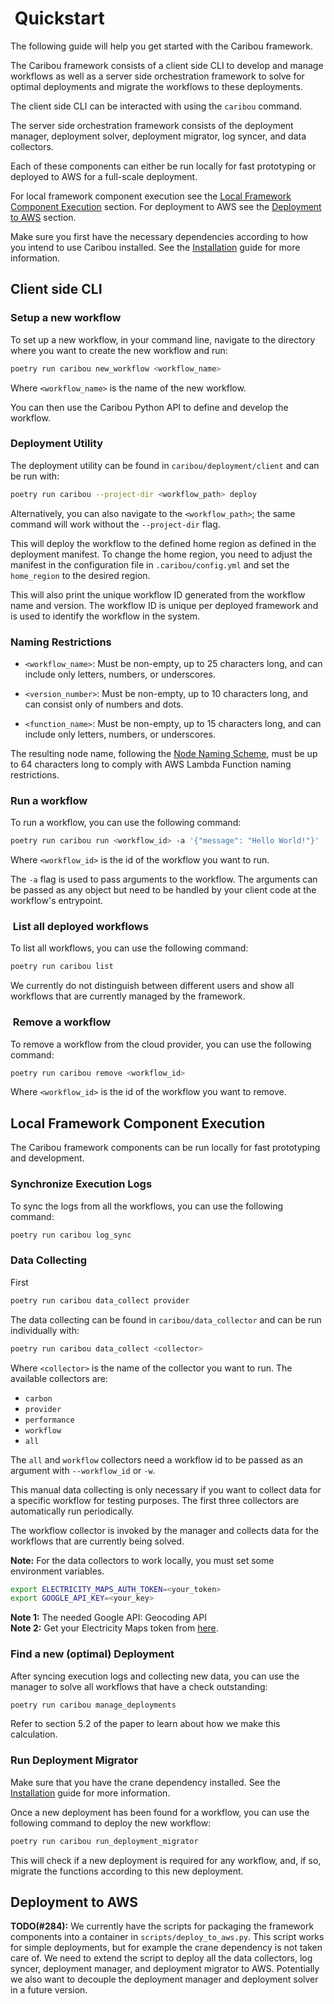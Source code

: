 #  Quickstart

The following guide will help you get started with the Caribou framework.

The Caribou framework consists of a client side CLI to develop and manage workflows as well as a server side orchestration framework to solve for optimal deployments and migrate the workflows to these deployments.

The client side CLI can be interacted with using the `caribou` command.

The server side orchestration framework consists of the deployment manager, deployment solver, deployment migrator, log syncer, and data collectors.

Each of these components can either be run locally for fast prototyping or deployed to AWS for a full-scale deployment.

For local framework component execution see the [Local Framework Component Execution](#local-framework-component-execution) section.
For deployment to AWS see the [Deployment to AWS](#deployment-to-aws) section.

Make sure you first have the necessary dependencies according to how you intend to use Caribou installed. See the [Installation](INSTALL.md) guide for more information.

## Client side CLI

### Setup a new workflow

To set up a new workflow, in your command line, navigate to the directory where you want to create the new workflow and run:

```bash
poetry run caribou new_workflow <workflow_name>
```

Where `<workflow_name>` is the name of the new workflow.

You can then use the Caribou Python API to define and develop the workflow.

### Deployment Utility

The deployment utility can be found in `caribou/deployment/client` and can be run with:

```bash
poetry run caribou --project-dir <workflow_path> deploy
```

Alternatively, you can also navigate to the `<workflow_path>`; the same command will work without the `--project-dir` flag.

This will deploy the workflow to the defined home region as defined in the deployment manifest.
To change the home region, you need to adjust the manifest in the configuration file in `.caribou/config.yml` and set the `home_region` to the desired region.

This will also print the unique workflow ID generated from the workflow name and version.
The workflow ID is unique per deployed framework and is used to identify the workflow in the system.

### Naming Restrictions

- `<workflow_name>`: Must be non-empty, up to 25 characters long, and can include only letters, numbers, or underscores.
  
- `<version_number>`: Must be non-empty, up to 10 characters long, and can consist only of numbers and dots.
  
- `<function_name>`: Must be non-empty, up to 15 characters long, and can include only letters, numbers, or underscores.

The resulting node name, following the [Node Naming Scheme](docs/node_naming_scheme.md), must be up to 64 characters long to comply with AWS Lambda Function naming restrictions.

### Run a workflow

To run a workflow, you can use the following command:

```bash
poetry run caribou run <workflow_id> -a '{"message": "Hello World!"}'
```

Where `<workflow_id>` is the id of the workflow you want to run.

The `-a` flag is used to pass arguments to the workflow. The arguments can be passed as any object but need to be handled by your client code at the workflow's entrypoint.

###  List all deployed workflows

To list all workflows, you can use the following command:

```bash
poetry run caribou list
```

We currently do not distinguish between different users and show all workflows that are currently managed by the framework.

###  Remove a workflow

To remove a workflow from the cloud provider, you can use the following command:

```bash
poetry run caribou remove <workflow_id>
```

Where `<workflow_id>` is the id of the workflow you want to remove.

## Local Framework Component Execution

The Caribou framework components can be run locally for fast prototyping and development.

### Synchronize Execution Logs

To sync the logs from all the workflows, you can use the following command:

```bash
poetry run caribou log_sync
```

### Data Collecting

First

```bash
poetry run caribou data_collect provider
```

The data collecting can be found in `caribou/data_collector` and can be run individually with:

```bash
poetry run caribou data_collect <collector>
```

Where `<collector>` is the name of the collector you want to run. The available collectors are:

- `carbon`
- `provider`
- `performance`
- `workflow`
- `all`

The `all` and `workflow` collectors need a workflow id to be passed as an argument with `--workflow_id` or `-w`.

This manual data collecting is only necessary if you want to collect data for a specific workflow for testing purposes. The first three collectors are automatically run periodically.

The workflow collector is invoked by the manager and collects data for the workflows that are currently being solved.

**Note:** For the data collectors to work locally, you must set some environment variables.

```bash
export ELECTRICITY_MAPS_AUTH_TOKEN=<your_token>
export GOOGLE_API_KEY=<your_key>
```

**Note 1:** The needed Google API: Geocoding API<br>
**Note 2:** Get your Electricity Maps token from [here](https://www.electricitymaps.com).

### Find a new (optimal) Deployment

After syncing execution logs and collecting new data, you can use the manager to solve all workflows that have a check outstanding:

```bash
poetry run caribou manage_deployments
```

Refer to section 5.2 of the paper to learn about how we make this calculation.

### Run Deployment Migrator

Make sure that you have the crane dependency installed.
See the [Installation](INSTALL.md) guide for more information.

Once a new deployment has been found for a workflow, you can use the following command to deploy the new workflow:

```bash
poetry run caribou run_deployment_migrator
```

This will check if a new deployment is required for any workflow, and, if so, migrate the functions according to this new deployment.

## Deployment to AWS

**TODO(#284):** We currently have the scripts for packaging the framework components into a container in `scripts/deploy_to_aws.py`.
This script works for simple deployments, but for example the crane dependency is not taken care of.
We need to extend the script to deploy all the data collectors, log syncer, deployment manager, and deployment migrator to AWS.
Potentially we also want to decouple the deployment manager and deployment solver in a future version.
